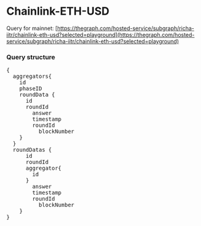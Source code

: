 # Chainlink-ETH-USD

Query for mainnet: [https://thegraph.com/hosted-service/subgraph/richa-iitr/chainlink-eth-usd?selected=playground](https://thegraph.com/hosted-service/subgraph/richa-iitr/chainlink-eth-usd?selected=playground)

### Query structure

<pre>
{
  aggregators{
    id
    phaseID
    roundData {
      id
      roundId
  		answer
  		timestamp
  		roundId
		  blockNumber
    }
  }
  roundDatas {
      id
      roundId
      aggregator{
        id
      }
  		answer
  		timestamp
  		roundId
		  blockNumber
    }
}
</pre>
